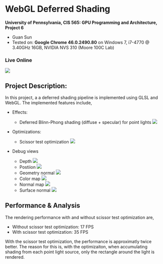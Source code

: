 WebGL Deferred Shading
======================

**University of Pennsylvania, CIS 565: GPU Programming and Architecture, Project 6**

* Guan Sun
* Tested on: **Google Chrome 46.0.2490.80** on
  Windows 7, i7-4770 @ 3.40GHz 16GB, NVIDIA NVS 310 (Moore 100C Lab)

### Live Online

[![](img/1.png)](http://github.com/Pontusun/Project6-WebGL-Deferred-Shading)

## Project Description:
In this project, a a deferred shading pipeline is implemented using GLSL and WebGL.
The implemented features include,
* Effects:
  * Deferred Blinn-Phong shading (diffuse + specular) for point lights
  ![](img/1.png)

* Optimizations:
  * Scissor test optimization
  ![](img/9.png)

* Debug views
  * Depth
  ![](img/3.png)
  * Postiion
  ![](img/4.png)
  * Geometry normal
  ![](img/5.png)
  * Color map
  ![](img/6.png)
  * Normal map
  ![](img/7.png)
  * Surface normal
  ![](img/8.png)

## Performance & Analysis
The rendering performance with and without scissor test optimization are,
* Without scissor test optimization: 17 FPS
* With scissor test optimization: 35 FPS

With the scissor test optimization, the performance is approximatly twice better. The reason for this is, with the optimizaiton, when accumulating shading from each point light source, only the rectangle around the light is rendered.